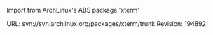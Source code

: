 Import from ArchLinux's ABS package 'xterm'

URL: svn://svn.archlinux.org/packages/xterm/trunk
Revision: 194892
